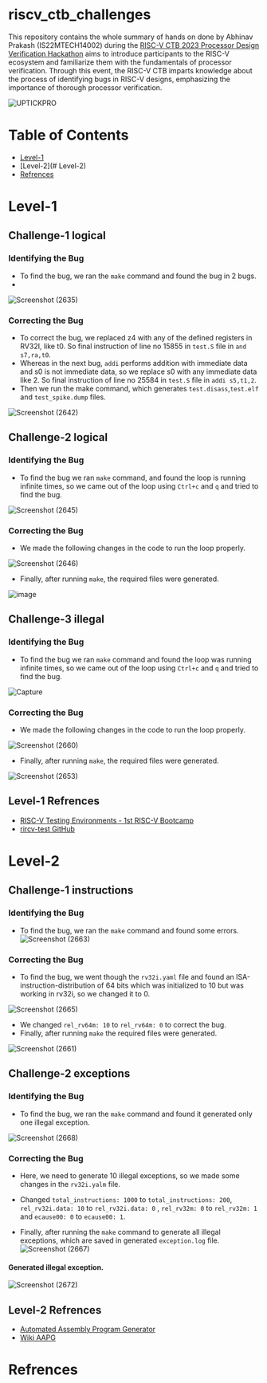 # riscv_ctb_challenges
This repository contains the whole summary of hands on done by Abhinav Prakash (IS22MTECH14002) during the [RISC-V CTB 2023 Processor Design Verification Hackathon](https://community.riscv.org/events/details/risc-v-international-risc-v-academy-presents-risc-v-capture-the-bug-hackathon/) aims to introduce participants to the RISC-V ecosystem and familiarize them with the fundamentals of processor verification. Through this event, the RISC-V CTB imparts knowledge about the process of identifying bugs in RISC-V designs, emphasizing the importance of thorough processor verification.

![UPTICKPRO](https://github.com/vyomasystems-lab/riscv-ctb-challenge-abhinavprakash199/assets/120498080/b6ff3b02-fae6-4e9c-9752-b9106a441c1d)

# Table of Contents
  * [Level-1](#Level-1)
  * [Level-2](# Level-2)
  * [Refrences](#Refrences)
  



# Level-1
## Challenge-1 logical
###  Identifying the Bug 
- To find the bug, we ran the `make` command and found the bug in 2 bugs.
- 
![Screenshot (2635)](https://github.com/vyomasystems-lab/riscv-ctb-challenge-abhinavprakash199/assets/120498080/70a74152-9f35-4376-80f1-f636c3c9f650)

### Correcting the Bug
- To correct the bug, we replaced z4 with any of the defined registers in RV32I, like t0. So final instruction of line no 15855 in `test.S` file in `and s7,ra,t0`.
- Whereas in the next bug, `addi` performs addition with immediate data and s0 is not immediate data, so we replace s0 with any immediate data like 2. So final instruction of line no 25584 in `test.S` file in `addi s5,t1,2`.
- Then we run the make command, which generates `test.disass`,`test.elf` and `test_spike.dump` files.
  
![Screenshot (2642)](https://github.com/vyomasystems-lab/riscv-ctb-challenge-abhinavprakash199/assets/120498080/d8984cea-ac4d-453d-bae4-8e6355040996)

## Challenge-2 logical
###  Identifying the Bug
- To find the bug we ran `make` command, and found the loop is running infinite times, so we came out of the loop using `Ctrl+c` and `q` and tried to find the bug.
  
![Screenshot (2645)](https://github.com/vyomasystems-lab/riscv-ctb-challenge-abhinavprakash199/assets/120498080/8a9f5de9-c272-44b1-9476-a7f3f4a95685)

### Correcting the Bug
- We made the following changes in the code to run the loop properly.
 
![Screenshot (2646)](https://github.com/vyomasystems-lab/riscv-ctb-challenge-abhinavprakash199/assets/120498080/7c9f23ac-5be7-4508-8703-6ff883e0957a)
- Finally, after running `make`, the required files were generated.

![image](https://github.com/vyomasystems-lab/riscv-ctb-challenge-abhinavprakash199/assets/120498080/481380cc-534c-44b8-a088-d0f0cb400c96)


## Challenge-3 illegal
###  Identifying the Bug
- To find the bug we ran `make` command and found the loop was running infinite times, so we came out of the loop using `Ctrl+c` and `q` and tried to find the bug.
  
![Capture](https://github.com/vyomasystems-lab/riscv-ctb-challenge-abhinavprakash199/assets/120498080/e009dffd-91cf-4a1e-b913-d9cfc5a6c5b6)

### Correcting the Bug
- We made the following changes in the code to run the loop properly.

![Screenshot (2660)](https://github.com/vyomasystems-lab/riscv-ctb-challenge-abhinavprakash199/assets/120498080/b376fa14-62cd-47be-b3fb-b51293ec1422)

- Finally, after running `make`, the required files were generated.
  
![Screenshot (2653)](https://github.com/vyomasystems-lab/riscv-ctb-challenge-abhinavprakash199/assets/120498080/11fe0c21-7235-446c-a216-2212d3e19664)

## Level-1 Refrences 
- [RISC-V Testing Environments - 1st RISC-V Bootcamp](https://www.youtube.com/watch?v=mbyb7BgYyXg)
- [rircv-test GitHub](https://github.com/riscv-software-src/riscv-tests)


# Level-2
## Challenge-1 instructions
###  Identifying the Bug 
- To find the bug, we ran the `make` command and found some errors.
![Screenshot (2663)](https://github.com/vyomasystems-lab/riscv-ctb-challenge-abhinavprakash199/assets/120498080/3687b9d1-fd20-4797-a61c-c86bbe04555b)


### Correcting the Bug
- To find the bug, we went though the `rv32i.yaml` file and found an ISA-instruction-distribution of 64 bits which was initialized to 10 but was working in rv32i, so we changed it to 0.
  
![Screenshot (2665)](https://github.com/vyomasystems-lab/riscv-ctb-challenge-abhinavprakash199/assets/120498080/ad9a0ad9-c630-477c-9f5b-96b47b1a3aeb)
- We changed `rel_rv64m: 10` to `rel_rv64m: 0` to correct the bug.
- Finally, after running `make` the required files were generated.

![Screenshot (2661)](https://github.com/vyomasystems-lab/riscv-ctb-challenge-abhinavprakash199/assets/120498080/41647b23-38c2-45f4-afbb-b102d2af0908)

## Challenge-2 exceptions
###  Identifying the Bug 
- To find the bug, we ran the `make` command and found it generated only one illegal exception.

![Screenshot (2668)](https://github.com/vyomasystems-lab/riscv-ctb-challenge-abhinavprakash199/assets/120498080/e5aa83af-18cf-483a-b626-e3a92d36c7fe)

### Correcting the Bug
- Here, we need to generate 10 illegal exceptions, so we made some changes in the `rv32i.yalm` file.
- Changed `total_instructions: 1000` to `total_instructions: 200`, `rel_rv32i.data: 10` to `rel_rv32i.data: 0` ,  `rel_rv32m: 0` to `rel_rv32m: 1` and `ecause00: 0` to `ecause00: 1`.


- Finally, after running the `make` command to generate all illegal exceptions, which are saved in generated `exception.log` file.
![Screenshot (2667)](https://github.com/vyomasystems-lab/riscv-ctb-challenge-abhinavprakash199/assets/120498080/01e4f0da-24bf-4877-9a5b-daaaa94f77fa)

#### Generated illegal exception.
![Screenshot (2672)](https://github.com/vyomasystems-lab/riscv-ctb-challenge-abhinavprakash199/assets/120498080/2b9b3cfe-608e-4033-b5ae-a0de2cd4c0da)



## Level-2 Refrences 
- [Automated Assembly Program Generator](https://gitlab.com/shaktiproject/tools/aapg)
- [Wiki AAPG](https://gitlab.com/shaktiproject/tools/aapg/-/wikis/Wiki-AAPG-%5B2.2.2%5D)

# Refrences 






